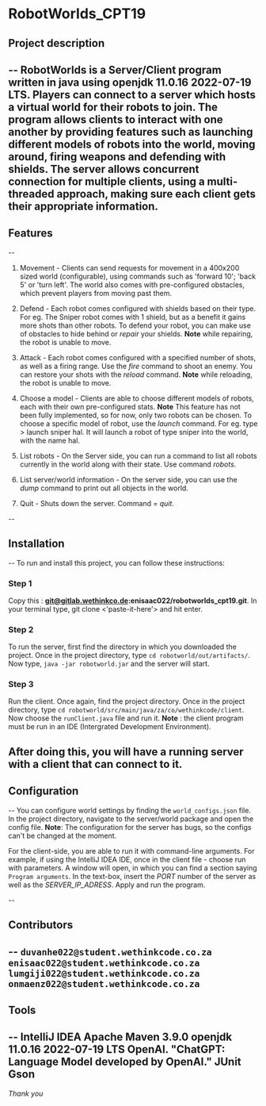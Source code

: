 # RobotWorlds_CPT19

## Project description

--
RobotWorlds is a Server/Client program written in java using openjdk 11.0.16 2022-07-19 LTS. Players can connect to a server which hosts a virtual world for their robots to join. The program allows clients to interact with one another by providing features such as launching different models of robots into the world, moving around, firing weapons and defending with shields. The server allows concurrent connection for multiple clients, using a multi-threaded approach, making sure each client gets their appropriate information. 
--

## Features

--
1. Movement - Clients can send requests for movement in a 400x200 sized world (configurable), using commands such as 'forward 10'; 'back 5' or 'turn left'. The world also comes with pre-configured obstacles, which prevent players from moving past them.

2. Defend - Each robot comes configured with shields based on their type. For eg. The Sniper robot comes with 1 shield, but as a benefit it gains more shots than other robots. To defend your robot, you can make use of obstacles to hide behind or *repair* your shields. **Note** while repairing, the robot is unable to move.

3. Attack - Each robot comes configured with a specified number of shots, as well as a firing range. Use the *fire* command to shoot an enemy. You can restore your shots with the *reload* command. **Note** while reloading, the robot is unable to move.

4. Choose a model - Clients are able to choose different models of robots, each with their own pre-configured stats. **Note** This feature has not been fully implemented, so for now, only two robots can be chosen. To choose a specific model of robot, use the *launch* command. For eg. type > launch sniper hal. It will launch a robot of type sniper into the world, with the name hal.

5. List robots - On the Server side, you can run a command to list all robots currently in the world along with their state. Use command *robots*.

6. List server/world information - On the server side, you can use the *dump* command to print out all objects in the world.

7. Quit - Shuts down the server. Command = *quit*.

--

## Installation

--
To run and install this project, you can follow these instructions:

### Step 1
Copy this : **git@gitlab.wethinkco.de:enisaac022/robotworlds_cpt19.git**. 
In your terminal type, git clone <'paste-it-here'> and hit enter.

### Step 2
To run the server, first find the directory in which you downloaded the project.
Once in the project directory, type `cd robotworld/out/artifacts/`.
Now type, `java -jar robotworld.jar` and the server will start.


### Step 3
Run the client. Once again, find the project directory.
Once in the project directory, type `cd robotworld/src/main/java/za/co/wethinkcode/client`.
Now choose the `runClient.java` file and run it.
**Note** : the client program must be run in an IDE (Intergrated Development Environment).

After doing this, you will have a running server with a client that can connect to it.
--

## Configuration

--
You can configure world settings by finding the `world_configs.json` file.
In the project directory, navigate to the server/world package and open the config file.
**Note**: The configuration for the server has bugs, so the configs can't be changed at the moment.

For the client-side, you are able to run it with command-line arguments. For example, if using the IntelliJ IDEA IDE, once in the client file - choose run with parameters. A window will open, in which you can find a section saying `Program arguments`. In the text-box, insert the *PORT* number of the server as well as the *SERVER_IP_ADRESS*. Apply and run the program.

--

## Contributors

--
`duvanhe022@student.wethinkcode.co.za`
`enisaac022@student.wethinkcode.co.za`
`lumgiji022@student.wethinkcode.co.za`
`onmaenz022@student.wethinkcode.co.za`
--

## Tools

-- 
IntelliJ IDEA
Apache Maven 3.9.0
openjdk 11.0.16 2022-07-19 LTS
OpenAI. "ChatGPT: Language Model developed by OpenAI."
JUnit
Gson
--

*Thank you*
